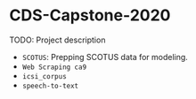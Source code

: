 # CDS-Capstone-2020

TODO: Project description

- `SCOTUS`: Prepping SCOTUS data for modeling. 
- `Web Scraping ca9`
- `icsi_corpus`
- `speech-to-text`
